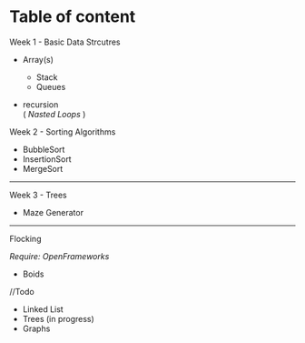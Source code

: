 Table of content  
===

Week 1 - Basic Data Strcutres

- Array(s) 
    - Stack
    - Queues 

- recursion   
( *Nasted Loops* ) 


Week 2 - Sorting Algorithms 

- BubbleSort
- InsertionSort
- MergeSort

---

Week 3 - Trees

 - Maze Generator

---

Flocking

*Require: OpenFrameworks*

 - Boids 

//Todo

- Linked List
- Trees (in progress)
- Graphs
